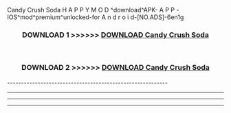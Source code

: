  Candy Crush Soda  H A P P Y M O D ^download^APK- A P P -IOS^mod^premium^unlocked-for A n d r o i d-[NO.ADS]-6en1g



<div align="center">

<h3>DOWNLOAD 1 >>>>>> <a href="https://en-mod.web.app/?en= Candy Crush Soda ">DOWNLOAD Candy Crush Soda  </a></h3><br>

<h3>DOWNLOAD 2 >>>>>> <a href="https://en-mod.web.app/?en= Candy Crush Soda ">DOWNLOAD Candy Crush Soda  </a></h3>

</div>
----------------------------------------------------------

----------------------------------------------------------

----------------------------------------------------------

----------------------------------------------------------



